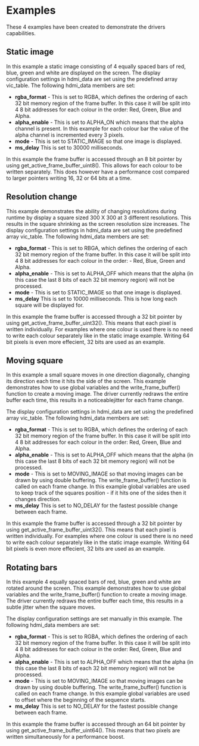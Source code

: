 # Examples

These 4 examples have been created to demonstrate the drivers capabilities.


## Static image

In this example a static image consisting of 4 equally spaced bars of red, blue, green and white are displayed on the screen. The display configuration settings in hdmi_data are set using the predefined array vic_table. The following hdmi_data members are set:

* **rgba_format** - This is set to RGBA, which defines the ordering of each 32 bit memory region of the frame buffer. In this case it will be split into 4 8 bit addresses for each colour in the order: Red, Green, Blue and Alpha.
* **alpha_enable** - This is set to ALPHA_ON which means that the alpha channel is present. In this example for each colour bar the value of the alpha channel is incremented every 3 pixels.
* **mode** - This is set to STATIC_IMAGE so that one image is displayed.
* **ms_delay** This is set to 30000 milliseconds.

In this example the frame buffer is accessed through an 8 bit pointer by using get_active_frame_buffer_uint8(). This allows for each colour to be written separately. This does however have a performance cost compared to larger pointers writing 16, 32 or 64 bits at a time.

## Resolution change

This example demonstrates the ability of changing resolutions during runtime by display a square sized 300 X 300 at 3 different resolutions. This results in the square shrinking as the screen resolution size increases. The display configuration settings in hdmi_data are set using the predefined array vic_table. The following hdmi_data members are set:

* **rgba_format** - This is set to RBGA, which defines the ordering of each 32 bit memory region of the frame buffer. In this case it will be split into 4 8 bit addresses for each colour in the order: - Red, Blue, Green and Alpha.
* **alpha_enable** - This is set to ALPHA_OFF which means that the alpha (in this case the last 8 bits of each 32 bit memory region) will not be processed.
* **mode** - This is set to STATIC_IMAGE so that one image is displayed.
* **ms_delay** This is set to 10000 milliseconds. This is how long each square will be displayed for.

In this example the frame buffer is accessed through a 32 bit pointer by using get_active_frame_buffer_uint32(). This means that each pixel is written individually. For examples where one colour is used there is no need to write each colour separately like in the static image example. Writing 64 bit pixels is even more effecient, 32 bits are used as an example.

## Moving square

In this example a small square moves in one direction diagonally, changing its direction each time it hits the side of the screen. This example demonstrates how to use global variables and the write_frame_buffer() function to create a moving image. The driver currently redraws the entire buffer each time, this results in a noticeablejitter for each frame change.

The display configuration settings in hdmi_data are set using the predefined array vic_table. The following hdmi_data members are set:

* **rgba_format** - This is set to RGBA, which defines the ordering of each 32 bit memory region of the frame buffer. In this case it will be split into 4 8 bit addresses for each colour in the order: Red, Green, Blue and Alpha.
* **alpha_enable** - This is set to ALPHA_OFF which means that the alpha (in this case the last 8 bits of each 32 bit memory region) will not be processed.
* **mode** - This is set to MOVING_IMAGE so that moving images can be drawn by using double buffering. The write_frame_buffer() function is called on each frame change. In this example global variables are used to keep track of the squares position - if it hits one of the sides then it changes direction.
* **ms_delay** This is set to NO_DELAY for the fastest possible change between each frame.

In this example the frame buffer is accessed through a 32 bit pointer by using get_active_frame_buffer_uint32(). This means that each pixel is written individually. For examples where one colour is used there is no need to write each colour separately like in the static image example. Writing 64 bit pixels is even more effecient, 32 bits are used as an example.


## Rotating bars

In this example 4 equally spaced bars of red, blue, green and white are rotated around the screen. This example demonstrates how to use global variables and the write_frame_buffer() function to create a moving image. The driver currently redraws the entire buffer each time, this results in a subtle jitter when the square moves.

The display configuration settings are set manually in this example. The following hdmi_data members are set:

* **rgba_format** - This is set to RGBA, which defines the ordering of each 32 bit memory region of the frame buffer. In this case it will be split into 4 8 bit addresses for each colour in the order: Red, Green, Blue and Alpha.
* **alpha_enable** - This is set to ALPHA_OFF which means that the alpha (in this case the last 8 bits of each 32 bit memory region) will not be processed.
* **mode** - This is set to MOVING_IMAGE so that moving images can be drawn by using double buffering. The write_frame_buffer() function is called on each frame change. In this example global variables are used to offset where the beginning of the sequence starts.
* **ms_delay** This is set to NO_DELAY for the fastest possible change between each frame.

In this example the frame buffer is accessed through an 64 bit pointer by using get_active_frame_buffer_uint64(). This means that two pixels are written simultaneously for a performance boost.
